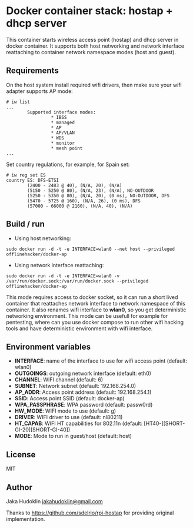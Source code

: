 # Docker container stack: hostap + dhcp server 

This container starts wireless access point (hostap) and dhcp server in docker
container. It supports both host networking and network interface reattaching
to container network namespace modes (host and guest).

## Requirements

On the host system install required wifi drivers, then make sure your wifi adapter
supports AP mode:

```
# iw list
...
        Supported interface modes:
                 * IBSS
                 * managed
                 * AP
                 * AP/VLAN
                 * WDS
                 * monitor
                 * mesh point
...
```

Set country regulations, for example, for Spain set:

```
# iw reg set ES
country ES: DFS-ETSI
        (2400 - 2483 @ 40), (N/A, 20), (N/A)
        (5150 - 5250 @ 80), (N/A, 23), (N/A), NO-OUTDOOR
        (5250 - 5350 @ 80), (N/A, 20), (0 ms), NO-OUTDOOR, DFS
        (5470 - 5725 @ 160), (N/A, 26), (0 ms), DFS
        (57000 - 66000 @ 2160), (N/A, 40), (N/A)
```

## Build / run

* Using host networking:

```
sudo docker run -d -t -e INTERFACE=wlan0 --net host --privileged offlinehacker/docker-ap
```

* Using network interface reattaching:

```
sudo docker run -d -t -e INTERFACE=wlan0 -v /var/run/docker.sock:/var/run/docker.sock --privileged offlinehacker/docker-ap
```

This mode requires access to docker socket, so it can run a short lived
container that reattaches network interface to network namespace of this
container. It also renames wifi interface to **wlan0**, so you get
deterministic networking environment. This mode can be usefull for example for
pentesting, where can you use docker compose to run other wifi hacking tools
and have deterministic environment with wifi interface.

## Environment variables

* **INTERFACE**: name of the interface to use for wifi access point (default: wlan0)
* **OUTGOINGS**: outgoing network interface (default: eth0)
* **CHANNEL**: WIFI channel (default: 6)
* **SUBNET**: Network subnet (default: 192.168.254.0)
* **AP_ADDR**: Access point address (default: 192.168.254.1)
* **SSID**: Access point SSID (default: docker-ap)
* **WPA_PASSPHRASE**: WPA password (default: passw0rd)
* **HW_MODE**: WIFI mode to use (default: g) 
* **DRIVER**: WIFI driver to use (default: nl80211)
* **HT_CAPAB**: WIFI HT capabilities for 802.11n (default: [HT40-][SHORT-GI-20][SHORT-GI-40]) 
* **MODE**: Mode to run in guest/host (default: host)

## License

MIT

## Author

Jaka Hudoklin <jakahudoklin@gmail.com>

Thanks to https://github.com/sdelrio/rpi-hostap for providing original
implementation.
